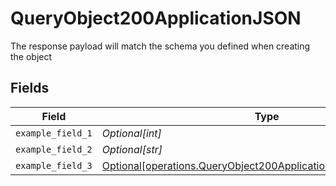 # QueryObject200ApplicationJSON

The response payload will match the schema you defined when creating the object


## Fields

| Field                                                                                                                                        | Type                                                                                                                                         | Required                                                                                                                                     | Description                                                                                                                                  | Example                                                                                                                                      |
| -------------------------------------------------------------------------------------------------------------------------------------------- | -------------------------------------------------------------------------------------------------------------------------------------------- | -------------------------------------------------------------------------------------------------------------------------------------------- | -------------------------------------------------------------------------------------------------------------------------------------------- | -------------------------------------------------------------------------------------------------------------------------------------------- |
| `example_field_1`                                                                                                                            | *Optional[int]*                                                                                                                              | :heavy_minus_sign:                                                                                                                           | N/A                                                                                                                                          | 1                                                                                                                                            |
| `example_field_2`                                                                                                                            | *Optional[str]*                                                                                                                              | :heavy_minus_sign:                                                                                                                           | N/A                                                                                                                                          | hello                                                                                                                                        |
| `example_field_3`                                                                                                                            | [Optional[operations.QueryObject200ApplicationJSONExampleField3]](undefined/models/operations/queryobject200applicationjsonexamplefield3.md) | :heavy_minus_sign:                                                                                                                           | N/A                                                                                                                                          |                                                                                                                                              |